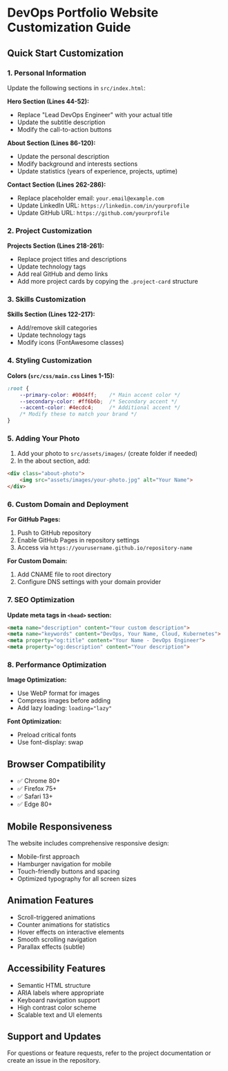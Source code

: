 # DevOps Portfolio Website Customization Guide

## Quick Start Customization

### 1. Personal Information
Update the following sections in `src/index.html`:

**Hero Section (Lines 44-52):**
- Replace "Lead DevOps Engineer" with your actual title
- Update the subtitle description
- Modify the call-to-action buttons

**About Section (Lines 86-120):**
- Update the personal description
- Modify background and interests sections
- Update statistics (years of experience, projects, uptime)

**Contact Section (Lines 262-286):**
- Replace placeholder email: `your.email@example.com`
- Update LinkedIn URL: `https://linkedin.com/in/yourprofile`
- Update GitHub URL: `https://github.com/yourprofile`

### 2. Project Customization
**Projects Section (Lines 218-261):**
- Replace project titles and descriptions
- Update technology tags
- Add real GitHub and demo links
- Add more project cards by copying the `.project-card` structure

### 3. Skills Customization
**Skills Section (Lines 122-217):**
- Add/remove skill categories
- Update technology tags
- Modify icons (FontAwesome classes)

### 4. Styling Customization
**Colors (`src/css/main.css` Lines 1-15):**
```css
:root {
    --primary-color: #00d4ff;    /* Main accent color */
    --secondary-color: #ff6b6b;  /* Secondary accent */
    --accent-color: #4ecdc4;     /* Additional accent */
    /* Modify these to match your brand */
}
```

### 5. Adding Your Photo
1. Add your photo to `src/assets/images/` (create folder if needed)
2. In the about section, add:
```html
<div class="about-photo">
    <img src="assets/images/your-photo.jpg" alt="Your Name">
</div>
```

### 6. Custom Domain and Deployment
**For GitHub Pages:**
1. Push to GitHub repository
2. Enable GitHub Pages in repository settings
3. Access via `https://yourusername.github.io/repository-name`

**For Custom Domain:**
1. Add CNAME file to root directory
2. Configure DNS settings with your domain provider

### 7. SEO Optimization
**Update meta tags in `<head>` section:**
```html
<meta name="description" content="Your custom description">
<meta name="keywords" content="DevOps, Your Name, Cloud, Kubernetes">
<meta property="og:title" content="Your Name - DevOps Engineer">
<meta property="og:description" content="Your description">
```

### 8. Performance Optimization
**Image Optimization:**
- Use WebP format for images
- Compress images before adding
- Add lazy loading: `loading="lazy"`

**Font Optimization:**
- Preload critical fonts
- Use font-display: swap

## Browser Compatibility
- ✅ Chrome 80+
- ✅ Firefox 75+
- ✅ Safari 13+
- ✅ Edge 80+

## Mobile Responsiveness
The website includes comprehensive responsive design:
- Mobile-first approach
- Hamburger navigation for mobile
- Touch-friendly buttons and spacing
- Optimized typography for all screen sizes

## Animation Features
- Scroll-triggered animations
- Counter animations for statistics
- Hover effects on interactive elements
- Smooth scrolling navigation
- Parallax effects (subtle)

## Accessibility Features
- Semantic HTML structure
- ARIA labels where appropriate
- Keyboard navigation support
- High contrast color scheme
- Scalable text and UI elements

## Support and Updates
For questions or feature requests, refer to the project documentation or create an issue in the repository.

